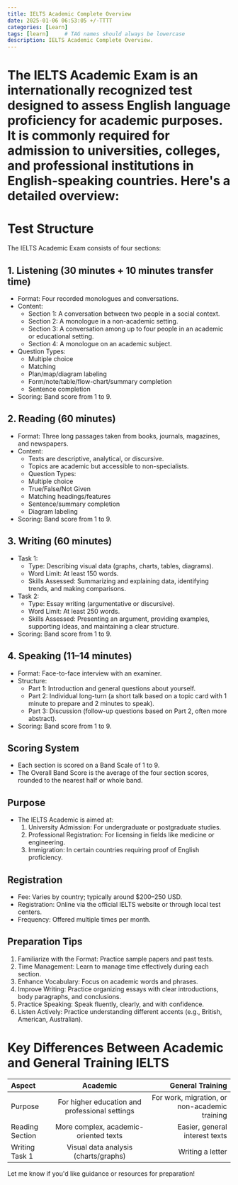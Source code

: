 ```yaml
---
title: IELTS Academic Complete Overview
date: 2025-01-06 06:53:05 +/-TTTT
categories: [Learn]
tags: [learn]     # TAG names should always be lowercase
description: IELTS Academic Complete Overview.
---
```


# The IELTS Academic Exam is an internationally recognized test designed to assess English language proficiency for academic purposes. It is commonly required for admission to universities, colleges, and professional institutions in English-speaking countries. Here's a detailed overview:

# Test Structure
The IELTS Academic Exam consists of four sections:

## 1. Listening (30 minutes + 10 minutes transfer time)
- Format: Four recorded monologues and conversations.
- Content:
  - Section 1: A conversation between two people in a social context.
  - Section 2: A monologue in a non-academic setting.
  - Section 3: A conversation among up to four people in an academic or educational setting.
  - Section 4: A monologue on an academic subject.
- Question Types:
  - Multiple choice
  - Matching
  - Plan/map/diagram labeling
  - Form/note/table/flow-chart/summary completion
  - Sentence completion
- Scoring: Band score from 1 to 9.
## 2. Reading (60 minutes)
- Format: Three long passages taken from books, journals, magazines, and newspapers.
- Content:
  - Texts are descriptive, analytical, or discursive.
  - Topics are academic but accessible to non-specialists.
  - Question Types:
  - Multiple choice
  - True/False/Not Given
  - Matching headings/features
  - Sentence/summary completion
  - Diagram labeling
- Scoring: Band score from 1 to 9.
## 3. Writing (60 minutes)
- Task 1:
  - Type: Describing visual data (graphs, charts, tables, diagrams).
  - Word Limit: At least 150 words.
  - Skills Assessed: Summarizing and explaining data, identifying trends, and making comparisons.
- Task 2:
  - Type: Essay writing (argumentative or discursive).
  - Word Limit: At least 250 words.
  - Skills Assessed: Presenting an argument, providing examples, supporting ideas, and maintaining a clear structure.
- Scoring: Band score from 1 to 9.
## 4. Speaking (11–14 minutes)
- Format: Face-to-face interview with an examiner.
- Structure:
  - Part 1: Introduction and general questions about yourself.
  - Part 2: Individual long-turn (a short talk based on a topic card with 1 minute to prepare and 2 minutes to speak).
  - Part 3: Discussion (follow-up questions based on Part 2, often more abstract).
- Scoring: Band score from 1 to 9.
## Scoring System
  - Each section is scored on a Band Scale of 1 to 9.
  - The Overall Band Score is the average of the four section scores, rounded to the nearest half or whole band.
## Purpose
- The IELTS Academic is aimed at:
  1. University Admission: For undergraduate or postgraduate studies.
  2. Professional Registration: For licensing in fields like medicine or engineering.
  3.  Immigration: In certain countries requiring proof of English proficiency.
##  Registration
- Fee: Varies by country; typically around $200–250 USD.
- Registration: Online via the official IELTS website or through local test centers.
- Frequency: Offered multiple times per month.
## Preparation Tips
1.  Familiarize with the Format: Practice sample papers and past tests.
2.  Time Management: Learn to manage time effectively during each section.
3.  Enhance Vocabulary: Focus on academic words and phrases.
4.  Improve Writing: Practice organizing essays with clear introductions, body paragraphs, and conclusions.
5.  Practice Speaking: Speak fluently, clearly, and with confidence.
6.  Listen Actively: Practice understanding different accents (e.g., British, American, Australian).
# Key Differences Between Academic and General Training IELTS
| Aspect      | Academic | General Training     |
| :---        |    :----:   |          ---: |
| Purpose      | For higher education and professional settings       | For work, migration, or non-academic training   |
| Reading Section   | More complex, academic-oriented texts        | Easier, general interest texts    |
| Writing Task 1 | Visual data analysis (charts/graphs) | Writing a letter |

Let me know if you'd like guidance or resources for preparation!
